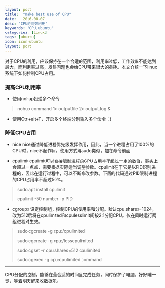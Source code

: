 ```yaml
---
layout: post
title:  "make best use of CPU"
date:   2016-08-07
desc: "CPU的高效利用"
keywords: "CPU,ubuntu"
categories: [Linux]
tags: [ubuntu]
icon: icon-ubuntu
layout: post
---
```


对于CPU的利用，应该保持在一个合适的范围，利用率过低，工作效率不能达到最大，而利用率过高，发热问题也会给CPU带来很大的损耗。本文介绍一下linux系统下如何控制CPU占用。

### 提高CPU利用率
- 使用nohup投递多个命令

> nohup command 1> outputfile 2> output.log &

- 使用Ctrl+alt+T，开启多个终端分别输入多个命令：) 

### 降低CPU占用
- nice
nice通过降低进程优先级发挥作用，因此，当一个进程占用了100%的CPU时，nice不起作用。使用方式与sudo类似，加在命令前面

- cpulimit
cpulimit可以直接限制进程的CPU占用率不超过一定的数值，事实上会超过一点点，需要根据实际适当调整参数。cpulimit在于它是以PID识别进程的，因此在运行过程中，可以不断修改参数。下面的代码通过PID限制进程的CPU占用率不超过50%。

> sudo apt install cpulimit 
>
> cpulimit -50 number -p PID

- cgroups
设定控制组，控制CPU的使用率和分配。默认cpu.shares=1024，改为512后将在cpulimited和cpulesslimit间按2:1分配CPU。仅在同时运行两组进程时生效。

> sudo cgcreate -g cpu:/cpulimited
>
> sudo cgcreate -g cpu:/lesscpulimited
>
> sudo cgset -r cpu.shares=512 cpulimited
>
> sudo cgexec -g cpu:cpulimited command

----------------------
CPU分配的控制，能够在最合适的时间里完成任务，同时保护了电脑，好好睡一觉，等着明天醒来收数据吧。
